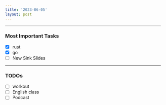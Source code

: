 ```yaml
---
title: '2023-06-05'
layout: post
---
```


---

### Most Important Tasks

- [x] rust
- [x] go
- [ ] New Sink Slides

---

### TODOs

- [ ] workout
- [ ] English class
- [ ] Podcast
